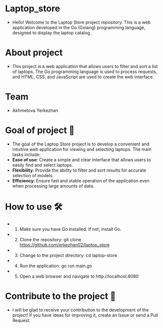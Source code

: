 # Laptop_store  
- Hello! Welcome to the Laptop Store project repository. This is a web application developed in the Go (Golang) programming language, designed to display the laptop catalog.

# About project  
-  This project is a web application that allows users to filter and sort a list of laptops. The Go programming language is used to process requests, and HTML, CSS, and JavaScript are used to create the web interface.

# Team  
-  Akhmetova Yerkezhan 

# Goal of project 🚀  
-  The goal of the Laptop Store project is to develop a convenient and intuitive web application for viewing and selecting laptops. The main tasks include:  
- **Ease of use**: Create a simple and clear interface that allows users to easily find and select laptops.  
- **Flexibility**: Provide the ability to filter and sort results for accurate selection of models.  
- **Efficiency**: Ensure fast and stable operation of the application even when processing large amounts of data.
  
# How to use 🛠️  
-  1. Make sure you have Go installed. If not, install Go.  
-  2. Clone the repository: git clone https://github.com/erkezhan02/laptop_store 
-  3. Change to the project directory: cd laptop-store  
-  4. Run the application: go run main.go  
-  5.  Open a web browser and navigate to http://localhost:8080

# Contribute to the project 🤝  
- I will be glad to receive your contribution to the development of the project! If you have ideas for improving it, create an Issue or send a Pull Request.

